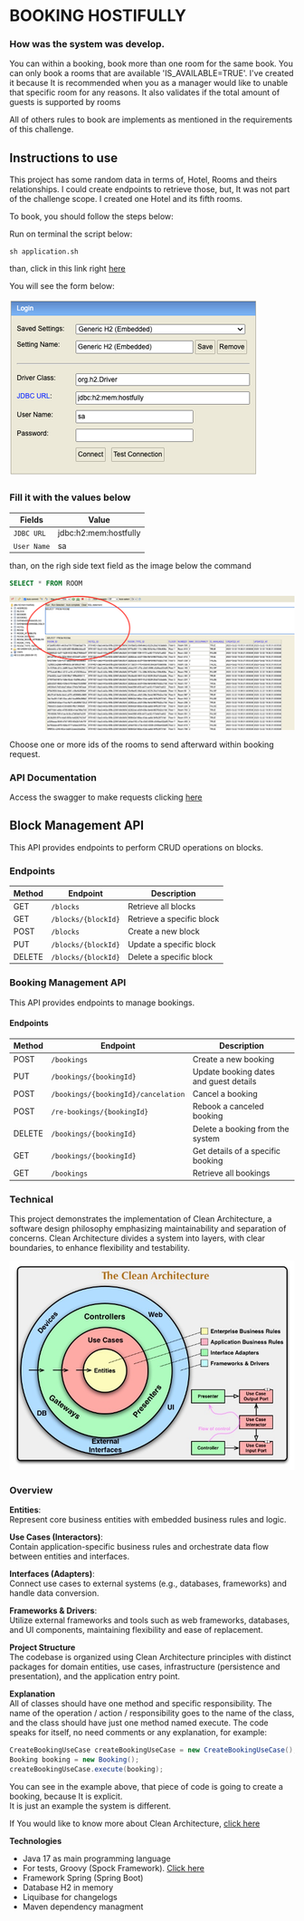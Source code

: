 # BOOKING HOSTIFULLY

### How was the system was develop.

You can within a booking, book more than one room for the same book.
You can only book a rooms that are available 'IS_AVAILABLE=TRUE'. I've created it because It is recommended when you as a manager would like to unable that specific room for any reasons.
It also validates if the total amount of guests is supported by rooms

All of others rules to book are implements as mentioned in the requirements of this challenge.

## Instructions to use

This project has some random data in terms of, Hotel, Rooms and theirs relationships.
I could create endpoints to retrieve those, but, It was not part of the challenge scope.
I created one Hotel and its fifth rooms.

To book, you should follow the steps below:

Run on terminal the script below:

```shell
sh application.sh
```
than, click in this link right [here](http://localhost:8080/h2-console)

You will see the form below: <br /><br />
![img.png](documentation/img/H2-form-login.png)

### Fill it with the values below

| Fields      | Value                  |
|-------------|------------------------|
| `JDBC URL`  | jdbc:h2:mem:hostfully  |
| `User Name` | sa                     |

than, on the righ side text field as the image below the command
```sql
SELECT * FROM ROOM
```
![img.png](documentation/img/h2-console.png)

Choose one or more ids of the rooms to send afterward within booking request.

### API Documentation

Access the swagger to make requests clicking [here](http://localhost:8080/swagger-ui/index.html#/)

## Block Management API

This API provides endpoints to perform CRUD operations on blocks.

### Endpoints

| Method | Endpoint                   | Description                 |
|--------|----------------------------|-----------------------------|
| GET    | `/blocks`                  | Retrieve all blocks         |
| GET    | `/blocks/{blockId}`        | Retrieve a specific block   |
| POST   | `/blocks`                  | Create a new block          |
| PUT    | `/blocks/{blockId}`        | Update a specific block     |
| DELETE | `/blocks/{blockId}`        | Delete a specific block     |

### Booking Management API

This API provides endpoints to manage bookings.

#### Endpoints

| Method | Endpoint                            | Description                                           |
|--------|-------------------------------------|-------------------------------------------------------|
| POST   | `/bookings`                         | Create a new booking                                  |
| PUT    | `/bookings/{bookingId}`             | Update booking dates and guest details                |
| POST   | `/bookings/{bookingId}/cancelation` | Cancel a booking                                      |
| POST   | `/re-bookings/{bookingId}`          | Rebook a canceled booking                       |
| DELETE | `/bookings/{bookingId}`             | Delete a booking from the system                      |
| GET    | `/bookings/{bookingId}`             | Get details of a specific booking                     |
| GET    | `/bookings`                         | Retrieve all bookings                                 |

### Technical

This project demonstrates the implementation of Clean Architecture, a software design philosophy emphasizing maintainability and separation of concerns. Clean Architecture divides a system into layers, with clear boundaries, to enhance flexibility and testability.

![img_1.png](documentation/img/clea-architecture.png)

### Overview
**Entities**:<br />
Represent core business entities with embedded business rules and logic.
<br />

**Use Cases (Interactors)**:<br />
Contain application-specific business rules and orchestrate data flow between entities and interfaces.
<br />

**Interfaces (Adapters)**:<br />
Connect use cases to external systems (e.g., databases, frameworks) and handle data conversion.
<br />

**Frameworks & Drivers**:<br />
Utilize external frameworks and tools such as web frameworks, databases, and UI components, maintaining flexibility and ease of replacement.
<br />

**Project Structure**<br />
The codebase is organized using Clean Architecture principles with distinct packages for domain entities, use cases, infrastructure (persistence and presentation), and the application entry point.
<br />

**Explanation**<br />
All of classes should have one method and specific responsibility. The name of the operation / action / responsibility goes to the name of the class, and the class should have just one method named execute.
The code speaks for itself, no need comments or any explanation, for example: <br>

```java
CreateBookingUseCase createBookingUseCase = new CreateBookingUseCase();
Booking booking = new Booking();
createBookingUseCase.execute(booking);
```
You can see in the example above, that piece of code is going to create a booking, because It is explicit.</br>
It is just an example the system is different.

If You would like to know more about Clean Architecture, [click here](https://blog.cleancoder.com/uncle-bob/2012/08/13/the-clean-architecture.html)

**Technologies**

* Java 17 as main programming language
* For tests, Groovy (Spock Framework). [Click here](https://spockframework.org/spock/docs/2.3/index.html)
* Framework Spring (Spring Boot)
* Database H2 in memory
* Liquibase for changelogs 
* Maven dependency managment